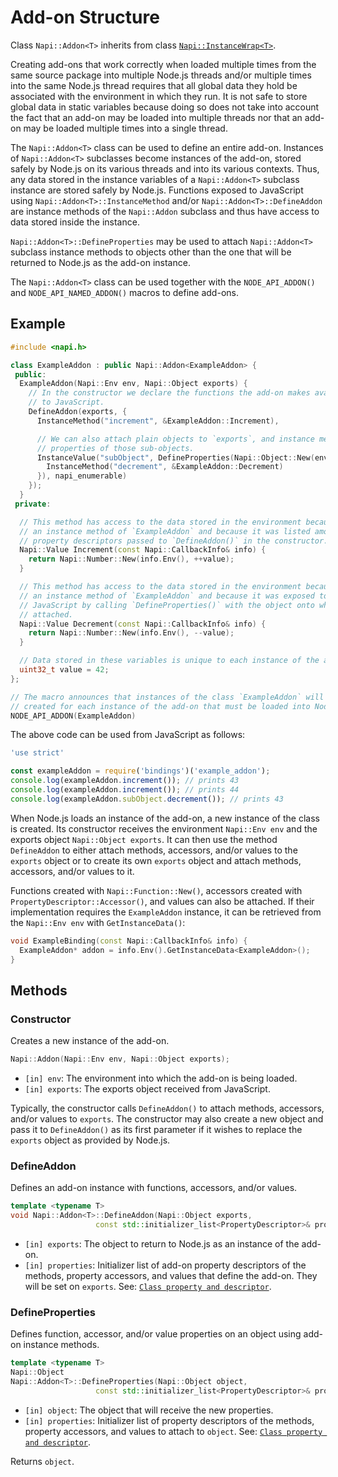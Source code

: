 # Add-on Structure

Class `Napi::Addon<T>` inherits from class [`Napi::InstanceWrap<T>`][].

Creating add-ons that work correctly when loaded multiple times from the same
source package into multiple Node.js threads and/or multiple times into the same
Node.js thread requires that all global data they hold be associated with the
environment in which they run. It is not safe to store global data in static
variables because doing so does not take into account the fact that an add-on
may be loaded into multiple threads nor that an add-on may be loaded multiple
times into a single thread.

The `Napi::Addon<T>` class can be used to define an entire add-on. Instances of
`Napi::Addon<T>` subclasses become instances of the add-on, stored safely by
Node.js on its various threads and into its various contexts. Thus, any data
stored in the instance variables of a `Napi::Addon<T>` subclass instance are
stored safely by Node.js. Functions exposed to JavaScript using
`Napi::Addon<T>::InstanceMethod` and/or `Napi::Addon<T>::DefineAddon` are
instance methods of the `Napi::Addon` subclass and thus have access to data
stored inside the instance.

`Napi::Addon<T>::DefineProperties` may be used to attach `Napi::Addon<T>`
subclass instance methods to objects other than the one that will be returned to
Node.js as the add-on instance.

The `Napi::Addon<T>` class can be used together with the `NODE_API_ADDON()` and
`NODE_API_NAMED_ADDON()` macros to define add-ons.

## Example

```cpp
#include <napi.h>

class ExampleAddon : public Napi::Addon<ExampleAddon> {
 public:
  ExampleAddon(Napi::Env env, Napi::Object exports) {
    // In the constructor we declare the functions the add-on makes available
    // to JavaScript.
    DefineAddon(exports, {
      InstanceMethod("increment", &ExampleAddon::Increment),

      // We can also attach plain objects to `exports`, and instance methods as
      // properties of those sub-objects.
      InstanceValue("subObject", DefineProperties(Napi::Object::New(env), {
        InstanceMethod("decrement", &ExampleAddon::Decrement)
      }), napi_enumerable)
    });
  }
 private:

  // This method has access to the data stored in the environment because it is
  // an instance method of `ExampleAddon` and because it was listed among the
  // property descriptors passed to `DefineAddon()` in the constructor.
  Napi::Value Increment(const Napi::CallbackInfo& info) {
    return Napi::Number::New(info.Env(), ++value);
  }

  // This method has access to the data stored in the environment because it is
  // an instance method of `ExampleAddon` and because it was exposed to
  // JavaScript by calling `DefineProperties()` with the object onto which it is
  // attached.
  Napi::Value Decrement(const Napi::CallbackInfo& info) {
    return Napi::Number::New(info.Env(), --value);
  }

  // Data stored in these variables is unique to each instance of the add-on.
  uint32_t value = 42;
};

// The macro announces that instances of the class `ExampleAddon` will be
// created for each instance of the add-on that must be loaded into Node.js.
NODE_API_ADDON(ExampleAddon)
```

The above code can be used from JavaScript as follows:

```js
'use strict'

const exampleAddon = require('bindings')('example_addon');
console.log(exampleAddon.increment()); // prints 43
console.log(exampleAddon.increment()); // prints 44
console.log(exampleAddon.subObject.decrement()); // prints 43
```

When Node.js loads an instance of the add-on, a new instance of the class is
created. Its constructor receives the environment `Napi::Env env` and the
exports object `Napi::Object exports`. It can then use the method `DefineAddon`
to either attach methods, accessors, and/or values to the `exports` object or to
create its own `exports` object and attach methods, accessors, and/or values to
it.

Functions created with `Napi::Function::New()`, accessors created with
`PropertyDescriptor::Accessor()`, and values can also be attached. If their
implementation requires the `ExampleAddon` instance, it can be retrieved from
the `Napi::Env env` with `GetInstanceData()`:

```cpp
void ExampleBinding(const Napi::CallbackInfo& info) {
  ExampleAddon* addon = info.Env().GetInstanceData<ExampleAddon>();
}
```

## Methods

### Constructor

Creates a new instance of the add-on.

```cpp
Napi::Addon(Napi::Env env, Napi::Object exports);
```

- `[in] env`: The environment into which the add-on is being loaded.
- `[in] exports`: The exports object received from JavaScript.

Typically, the constructor calls `DefineAddon()` to attach methods, accessors,
and/or values to `exports`. The constructor may also create a new object and
pass it to `DefineAddon()` as its first parameter if it wishes to replace the
`exports` object as provided by Node.js.

### DefineAddon

Defines an add-on instance with functions, accessors, and/or values.

```cpp
template <typename T>
void Napi::Addon<T>::DefineAddon(Napi::Object exports,
                   const std::initializer_list<PropertyDescriptor>& properties);
```

* `[in] exports`: The object to return to Node.js as an instance of the add-on.
* `[in] properties`: Initializer list of add-on property descriptors of the
methods, property accessors, and values that define the add-on. They will be
set on `exports`.
See: [`Class property and descriptor`](class_property_descriptor.md).

### DefineProperties

Defines function, accessor, and/or value properties on an object using add-on
instance methods.

```cpp
template <typename T>
Napi::Object
Napi::Addon<T>::DefineProperties(Napi::Object object,
                   const std::initializer_list<PropertyDescriptor>& properties);
```

* `[in] object`: The object that will receive the new properties.
* `[in] properties`: Initializer list of property descriptors of the methods,
property accessors, and values to attach to `object`.
See: [`Class property and descriptor`](class_property_descriptor.md).

Returns `object`.

[`Napi::InstanceWrap<T>`]: ./instance_wrap.md
